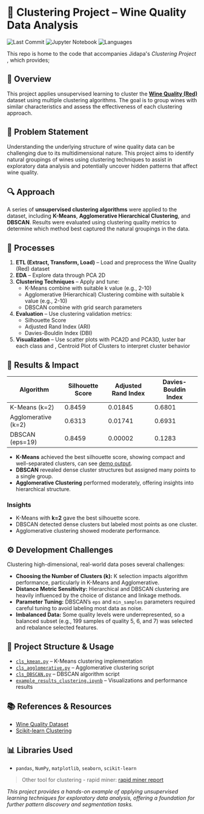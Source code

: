 # 🍷 Clustering Project – Wine Quality Data Analysis
![Last Commit](https://img.shields.io/github/last-commit/JPP-J/clustering_project?style=flat-square)
![Jupyter Notebook](https://img.shields.io/badge/jupyter%20notebook-98.9%25-blue?style=flat-square)
![Languages](https://img.shields.io/github/languages/count/JPP-J/clustering_project?style=flat-square)

This repo is home to the code that accompanies Jidapa's *Clustering Project* , which provides; 

## 📌 Overview

This project applies unsupervised learning to cluster the **[Wine Quality (Red)](https://drive.google.com/file/d/1jXQIFh6y3xo52byug_UcqBdtZgjOMn_D/view?usp=drive_link)** dataset using multiple clustering algorithms. The goal is to group wines with similar characteristics and assess the effectiveness of each clustering approach.



## 🧩 Problem Statement

Understanding the underlying structure of wine quality data can be challenging due to its multidimensional nature. This project aims to identify natural groupings of wines using clustering techniques to assist in exploratory data analysis and potentially uncover hidden patterns that affect wine quality.


## 🔍 Approach

A series of **unsupervised clustering algorithms** were applied to the dataset, including **K-Means**, **Agglomerative Hierarchical Clustering**, and **DBSCAN**. Results were evaluated using clustering quality metrics to determine which method best captured the natural groupings in the data.



## 🎢 Processes

1. **ETL (Extract, Transform, Load)** – Load and preprocess the Wine Quality (Red) dataset  
2. **EDA** – Explore data through PCA 2D 
3. **Clustering Techniques** – Apply and tune:
   - K-Means combine with suitable k value (e.g., 2-10)
   - Agglomerative (Hierarchical) Clustering combine with suitable k value (e.g., 2-10)
   - DBSCAN combine with grid search parameters  
4. **Evaluation** – Use clustering validation metrics:
   - Silhouette Score
   - Adjusted Rand Index (ARI)
   - Davies-Bouldin Index (DBI)  
5. **Visualization** – Use scatter plots with PCA2D and PCA3D, luster bar each class and , Centroid Plot of Clusters to interpret cluster behavior



## 🎯 Results & Impact

| Algorithm           | Silhouette Score | Adjusted Rand Index | Davies-Bouldin Index |
|---------------------|------------------|---------------------|----------------------|
| K-Means (k=2)       | 0.8459           | 0.01845             | 0.6801               |
| Agglomerative (k=2) | 0.6313           | 0.01741             | 0.6931               |
| DBSCAN (eps=19)     | 0.8459           | 0.00002             | 0.1283               |

- **K-Means** achieved the best silhouette score, showing compact and well-separated clusters, can see [demo output](example_results_clustering.ipynb).
- **DBSCAN** revealed dense cluster structures but assigned many points to a single group. 
- **Agglomerative Clustering** performed moderately, offering insights into hierarchical structure.

### Insights

- K-Means with **k=2** gave the best silhouette score.
- DBSCAN detected dense clusters but labeled most points as one cluster.
- Agglomerative clustering showed moderate performance.



## ⚙️ Development Challenges

Clustering high-dimensional, real-world data poses several challenges:

- **Choosing the Number of Clusters (k):** K selection impacts algorithm performance, particularly in K-Means and Agglomerative.
- **Distance Metric Sensitivity:** Hierarchical and DBSCAN clustering are heavily influenced by the choice of distance and linkage methods.
- **Parameter Tuning:** DBSCAN’s `eps` and `min_samples` parameters required careful tuning to avoid labeling most data as noise.
- **Imbalanced Data:** Some quality levels were underrepresented, so a balanced subset (e.g., 199 samples of quality 5, 6, and 7) was selected and rebalance selected features.



## 📁 Project Structure & Usage

- [`cls_kmean.py`](cls_kmean.py) – K-Means clustering implementation  
- [`cls_agglomerative.py`](cls_agglomerative.py) – Agglomerative clustering script  
- [`cls_DBSCAN.py`](cls_DBSCAN.py) – DBSCAN algorithm script  
- [`example_results_clustering.ipynb`](example_results_clustering.ipynb) – Visualizations and performance results  



## 📚 References & Resources

- [Wine Quality Dataset](https://archive.ics.uci.edu/ml/datasets/Wine+Quality)
- [Scikit-learn Clustering](https://scikit-learn.org/stable/modules/clustering.html)



## 📊 Libraries Used
- `pandas`, `NumPy`, `matplotlib`, `seaborn`, `scikit-learn`


> Other tool for clustering - rapid miner: [rapid miner report](https://drive.google.com/file/d/1n-Islo_OX2Ijr09WMZmhxFzlv-Of2SO2/view?usp=drive_link)

*This project provides a hands-on example of applying unsupervised learning techniques for exploratory data analysis, offering a foundation for further pattern discovery and segmentation tasks.*

